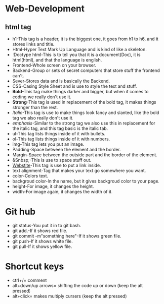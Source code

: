 # Web-Development 
## html tag 
* h1-This tag is a header, it is the biggest one, it goes from h1 to h6, and it stores links and title. 
* Html-Hyper Text Mark Up Language and is kind of like a skeleton.
* !Doctype html-This is to tell you that it is a document(Doc), it is html(html), and that the language is english.
* Frontend-Whole screen on your browser.
* Backend-Group or sets of secret computers that store stuff the frontend can't.
* Sever-Stores data and is basically the Backend.
* CSS-Casing Style Sheet and is use to style the text and stuff.
* <b>Bold</b>-This tag make things darker and bigger, but when it comes to coding we really don't use it.
* <strong>Strong</strong>-This tag is used in replacement of the bold tag, it makes things stronger than the rest.
* <i>Italic</i>-This tag is use to make things look fancy and slanted, like the bold tag we also really don't use it.
* <em>emphasis</em>-Similar to the strong tag we also use this in replacement for the italic tag, and this tag basic is the italic tab.
* ul-This tag lists things inside of it with bullets.
* ol-This tag lists things inside of it with numbers.
* img-This tag lets you put an image.
* Padding-Space between the element and the border.
* Margin-Space between the outside part and the border of the element.
* &Snbsp;-This is use to space stuff out.
* <a href="webstite" target="blank"> Webstite</a>-This tag is use to put a link inside.
* text alignment-Tag that makes your text go somewhere you want.
* color-Colors text.
* backgroud color-In the name, but it gives backgroud color to your page.
* height-For image, it changes the height.
* width-For image again, it changes the width of it.
# Git hub 
* git status-You put it in to git bash.
* git add.-If it shows red file.
* git commit -m"something here"-If it shows green file.
* git push-If it shows white file.
* git pull-If it shows yellow file.
# Shortcut keys
* ctrl+/= comment 
* alt+down/up arrows= shifting the code up or down (keep the alt pressed) 
* alt+click= makes multiply cursers (keep the alt pressed)